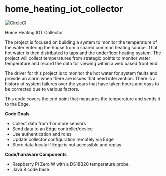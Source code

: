# home_heating_iot_collector

[![CircleCI](https://circleci.com/gh/jamesseatter/home_heating_iot_collector.svg?style=svg)](https://circleci.com/gh/jamesseatter/home_heating_iot_collector)

Home Heating IOT Collector

The project is focused on building a system to monitor the temperature of the water entering the house from a shared common heating source. That hot water is then distributed to taps and the underfloor heating system. The project will collect temperatures from strategic points to monitor water temperature and record the data for viewing within a web based front end.

The driver for this project is to monitor the hot water for system faults and provide an alarm when there are issues that need intervention. There is a history of system failures over the years that have taken hours and days to be corrected due to various factors.


This code covers the end point that measures the temperature and sends it to the Edge.

**Code Goals**
   * Collect data from 1 or more sensors
   * Send data to an Edge controller/device
   * Use authentication and roles
   * Update collector configuration remotely via Edge
   * Store data localy if Edge is not accessible and replay

**Code/hardware Components**
   * Raspberry Pi Zero W with a DS18B20 temperature probe.
   * Java 8 code base
